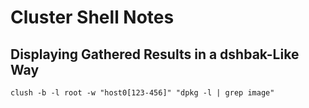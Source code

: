 # Cluster Shell Notes

## Displaying Gathered Results in a dshbak-Like Way

```
clush -b -l root -w "host0[123-456]" "dpkg -l | grep image"
```

